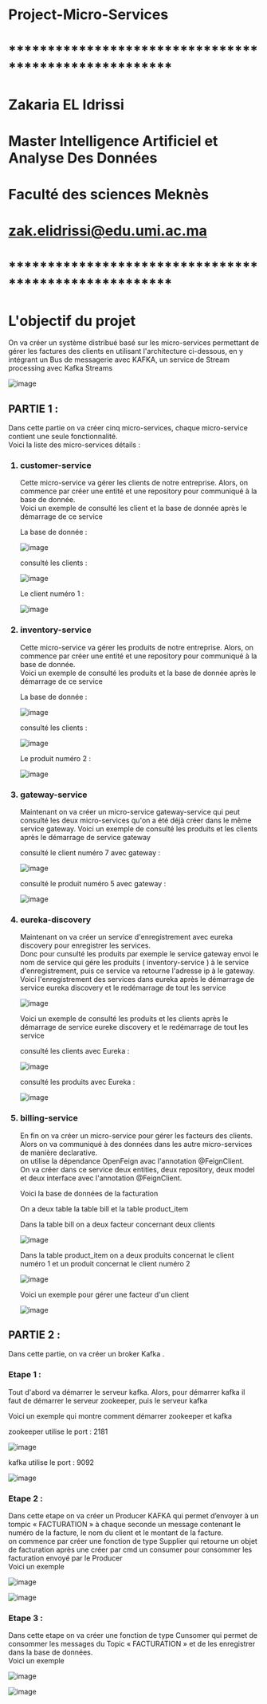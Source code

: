 # Project-Micro-Services

# *****************************************************
# Zakaria EL Idrissi
# Master Intelligence Artificiel et Analyse Des Données
# Faculté des sciences Meknès
# zak.elidrissi@edu.umi.ac.ma
# *****************************************************

# <h1>L'objectif du projet </h1>
<p>
 On va créer un système distribué basé sur les micro-services permettant de gérer les factures des clients en utilisant
 l'architecture ci-dessous, en y intégrant un Bus de messagerie avec KAFKA, un service de Stream processing avec Kafka Streams
</p>

![image](https://user-images.githubusercontent.com/61559275/173114013-41035ad7-7a80-4d61-b608-64910820adfb.png)

<h2> PARTIE 1 : </h2>
<p>
 Dans cette partie on va créer cinq micro-services, chaque micro-service contient une seule fonctionnalité.<br>
 Voici la liste des micro-services détails :
</p>
<ol>
 <h3> <li> customer-service </li> </h3>
 <p>
  Cette micro-service va gérer les clients de notre entreprise. Alors, on commence par créer une entité et une repository
  pour communiqué à la base de donnée.<br>
  Voici un exemple de consulté les client et la base de donnée après le démarrage de ce service
 </p>
 <p> La base de donnée : </p>
 
 ![image](https://user-images.githubusercontent.com/61559275/173117120-7508ae8d-0aff-48e1-bb32-61a4cc535a5f.png)

 <p> consulté les clients : </p>
 
 ![image](https://user-images.githubusercontent.com/61559275/173117258-e22a6d99-a7d0-4756-89a8-846234d612d3.png)

 <p> Le client numéro 1 : </p>
 
 ![image](https://user-images.githubusercontent.com/61559275/173117301-280e118f-bc58-4690-9ecf-ddb6d06aea8f.png)

 <h3> <li> inventory-service </li> </h3>
 <p>
  Cette micro-service va gérer les produits de notre entreprise. Alors, on commence par créer une entité et une repository
  pour communiqué à la base de donnée.<br>
  Voici un exemple de consulté les produits et la base de donnée après le démarrage de ce service
 </p>
 <p> La base de donnée : </p>
 
 ![image](https://user-images.githubusercontent.com/61559275/173118374-5b26b977-b1be-48aa-8f94-df9290ac880f.png)
 
 <p> consulté les clients : </p>
 
 ![image](https://user-images.githubusercontent.com/61559275/173118638-80a7de77-935b-4505-bbff-ce97c17d4aa6.png)

 <p> Le produit numéro 2 : </p>
 
 ![image](https://user-images.githubusercontent.com/61559275/173118704-328df11c-9ee0-4394-b7cd-4d17f98c8ff1.png)

 <h3> <li> gateway-service </li> </h3>
 <p>
  Maintenant on va créer un micro-service gateway-service qui peut consulté les deux micro-services qu'on a été 
  déjà créer dans le même service gateway.
  Voici un exemple de consulté les produits et les clients après le démarrage de service gateway
 </p>
 <p> consulté le client numéro 7 avec gateway : </p>
 
 ![image](https://user-images.githubusercontent.com/61559275/173121610-388012ce-3901-40f9-b97b-7a41fc77c6cb.png)
 
 <p> consulté le produit numéro 5 avec gateway : </p>
 
 ![image](https://user-images.githubusercontent.com/61559275/173121401-b19e64d2-02d2-48b6-8439-b1aefb7ff976.png)

 <h3> <li> eureka-discovery </li> </h3>
 <p>
  Maintenant on va créer un service d'enregistrement avec eureka discovery pour enregistrer les services.<br>
  Donc pour cunsulté les produits par exemple le service gateway envoi le nom de service qui gére les produits 
  ( inventory-service ) à le service d'enregistrement, puis ce service va retourne l'adresse ip à le gateway.<br>
  Voici l'enregistrement des services dans eureka après le démarrage de service eureka discovery et 
  le redémarrage de tout les service
 </p>
 
 ![image](https://user-images.githubusercontent.com/61559275/173124930-14a5a8f3-5d06-4029-8998-a4f31df004c3.png)
 
 <p>
  Voici un exemple de consulté les produits et les clients après le démarrage de service eureke discovery et 
  le redémarrage de tout les service 
 </p>
 <p> consulté les clients avec Eureka : </p>
 
 ![image](https://user-images.githubusercontent.com/61559275/173125151-49bd4ff0-6014-418b-aaff-542d3f6564d7.png)

 <p> consulté les produits avec Eureka : </p>
 
 ![image](https://user-images.githubusercontent.com/61559275/173125538-13aaac48-0e26-4e29-95dc-253d5af14d87.png)

 <h3> <li> billing-service </li> </h3>
 <p>
  En fin on va créer un micro-service pour gérer les facteurs des clients. Alors on va communiqué à des données dans 
  les autre micro-services de manière declarative.<br>
  on utilise la dépendance OpenFeign avac l'annotation @FeignClient.<br>
  On va créer dans ce service deux entities, deux repository, deux model et deux interface avec l'annotation @FeignClient.
 </p>
 <p> Voici la base de données de la facturation </p>
 <p>On a deux table la table bill et la table product_item</p>
 <p> Dans la table bill on a deux facteur concernant deux clients</p>
 
 ![image](https://user-images.githubusercontent.com/61559275/173128111-84eb2a08-272d-487a-ba7f-8f4d9f7cd776.png)

 <p>Dans la table product_item on a deux produits concernat le client numéro 1 et un produit concernat le client numéro 2
 
 ![image](https://user-images.githubusercontent.com/61559275/173128164-44123f41-b9f8-4407-a097-2b3e0085275c.png)
 
 <p> Voici un exemple pour gérer une facteur d'un client </p>
 
![image](https://user-images.githubusercontent.com/61559275/173128474-10de477a-4c50-42e3-8588-20ba31675de1.png)
  
</ol>

<h2> PARTIE 2 : </h2>
<p>Dans cette partie, on va créer un broker Kafka .</p> 
<h3>Etape 1 :</h3>
<p>
 Tout d'abord va démarrer le serveur kafka. Alors, pour démarrer kafka il faut de démarrer le serveur zookeeper, puis le serveur kafka
</p>
<p>Voici un exemple qui montre comment démarrer zookeeper et kafka</p>
<p>zookeeper utilise le port : 2181</p>

![image](https://user-images.githubusercontent.com/61559275/172463937-71f61644-e9a4-43e7-9326-bbbc2e373223.png)

<p>kafka utilise le port : 9092</p>

![image](https://user-images.githubusercontent.com/61559275/172465006-9494cfaa-9ac5-4f46-81c7-cf5eed5a3758.png)

<h3>Etape 2 :</h3>
<p>
 Dans cette etape on va créer un Producer KAFKA qui permet d’envoyer à un tompic « FACTURATION » à chaque seconde un message
 contenant le numéro de la facture, le nom du client et le montant de la facture.<br>
 on commence par créer une fonction de type Supplier qui retourne un objet de facturation après une créer par cmd un 
 consumer pour consommer les facturation envoyé par le Producer<br>
 Voici un exemple
</p>

![image](https://user-images.githubusercontent.com/61559275/173151325-8e93f5b6-f524-4ae1-b27e-f2f21daaec86.png)

![image](https://user-images.githubusercontent.com/61559275/173151895-0d04bf67-7a29-4ef7-9af1-8d7b899420fd.png)

<h3>Etape 3 : </h3>
<p>
 Dans cette etape on va créer une fonction de type Cunsomer qui permet de consommer les messages du Topic
 « FACTURATION » et de les enregistrer dans la base de données.<br>
 Voici un exemple 
</p>

![image](https://user-images.githubusercontent.com/61559275/173153157-51926822-422c-4dc1-a5a6-b1d0d056df7f.png)

![image](https://user-images.githubusercontent.com/61559275/173153234-5a6091e5-7e20-4b49-be19-a2eed9bb6f83.png)











